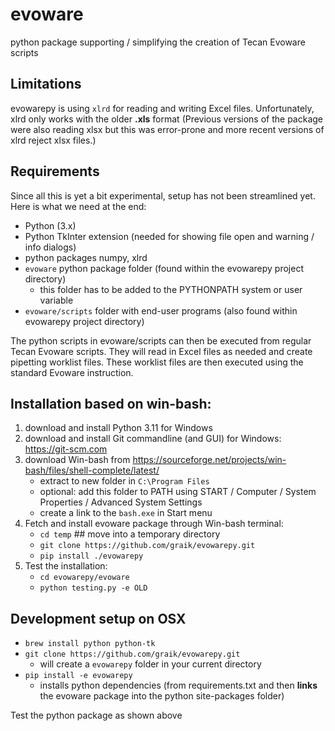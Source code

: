 evoware
=======

python package supporting / simplifying the creation of Tecan Evoware scripts

Limitations
-----------

evowarepy is using `xlrd` for reading and writing Excel files. Unfortunately, xlrd only works with the older **.xls** format (Previous versions of the package were also reading xlsx but this was error-prone and more recent versions of xlrd reject xlsx files.)

Requirements
------------
Since all this is yet a bit experimental, setup has not been streamlined yet. Here is what we need at the end:

  * Python (3.x)
  * Python TkInter extension (needed for showing file open and warning / info dialogs)
  * python packages numpy, xlrd
  * `evoware` python package folder (found within the evowarepy project directory)
    * this folder has to be added to the PYTHONPATH system or user variable
  * `evoware/scripts` folder with end-user programs (also found within evowarepy project directory)

The python scripts in evoware/scripts can then be executed from regular Tecan Evoware scripts. They will read in Excel files as needed and create pipetting worklist files. These worklist files are then executed using the standard Evoware instruction. 

Installation based on win-bash:
--------------------------------

1. download and install Python 3.11 for Windows
2. download and install Git commandline (and GUI) for Windows: https://git-scm.com
3. download Win-bash from https://sourceforge.net/projects/win-bash/files/shell-complete/latest/
     * extract to new folder in `C:\Program Files`
     * optional: add this folder to PATH using  START / Computer / System Properties / Advanced System Settings
     * create a link to the `bash.exe` in Start menu
4. Fetch and install evoware package through Win-bash terminal:
     *  `cd temp`  ## move into a temporary directory
     *  `git clone https://github.com/graik/evowarepy.git`
     *  `pip install ./evowarepy`
5. Test the installation:
     * `cd evowarepy/evoware`
     * `python testing.py -e OLD`


Development setup on OSX
-------------------------

  * `brew install python python-tk`
  * `git clone https://github.com/graik/evowarepy.git`
    * will create a `evowarepy` folder in your current directory
  * `pip install -e evowarepy`
    * installs python dependencies (from requirements.txt and then **links** the evoware package into the python site-packages folder)

Test the python package as shown above
